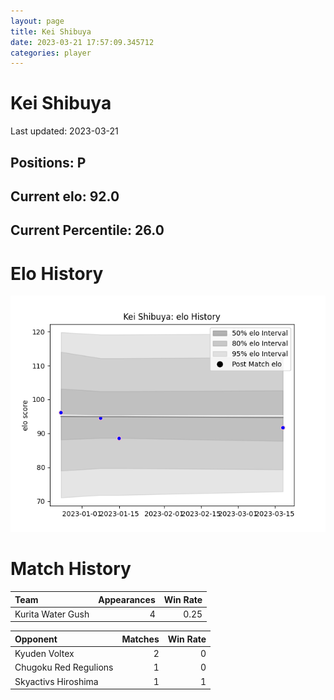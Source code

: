 ```yaml
---  
layout: page  
title: Kei Shibuya  
date: 2023-03-21 17:57:09.345712  
categories: player  
---
```

# Kei Shibuya


Last updated: 2023-03-21
## Positions: P

## Current elo: 92.0

## Current Percentile: 26.0

# Elo History


![elo history](history_KeiShibuya.png)
# Match History


| Team              |   Appearances |   Win Rate |
|:------------------|--------------:|-----------:|
| Kurita Water Gush |             4 |       0.25 |

| Opponent              |   Matches |   Win Rate |
|:----------------------|----------:|-----------:|
| Kyuden Voltex         |         2 |          0 |
| Chugoku Red Regulions |         1 |          0 |
| Skyactivs Hiroshima   |         1 |          1 |